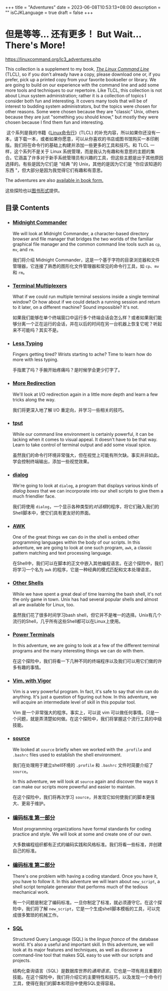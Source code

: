 +++
title = "Adventures"
date = 2023-06-08T10:53:13+08:00
description = ""
isCJKLanguage = true
draft = false
+++

# 但是等等... 还有更多！ But Wait... There's More!

https://linuxcommand.org/lc3_adventures.php

This collection is a supplement to my book, *[The Linux Command Line ](https://linuxcommand.org/tlcl.php)*(TLCL), so if you don't already have a copy, please download one or, if you prefer, pick up a printed copy from your favorite bookseller or library. We are going to build on our experience with the command line and add some more tools and techniques to our repertoire. Like TLCL, this collection is not about Linux system administration; rather it is a collection of topics I consider both fun and interesting. It covers many tools that will be of interest to budding system administrators, but the topics were chosen for other reasons. Some were chosen because they are "classic" Unix, others because they are just "something you should know," but mostly they were chosen because I find them fun and interesting.

​	这个系列是我的书籍《[Linux命令行](https://linuxcommand.org/tlcl.php)》(TLCL) 的补充内容，所以如果你还没有一本，请下载一本，或者如果你愿意，可以从你喜欢的书店或图书馆购买一本印刷版。我们将在命令行的基础上构建并添加一些更多的工具和技巧。和 TLCL 一样，这个系列不是关于 Linux 系统管理，而是我认为有趣和有意思的主题的集合。它涵盖了许多对于新手系统管理员有兴趣的工具，但这些主题是出于其他原因选择的。有些是因为它们是 "经典 "的 Unix，其他的是因为它们是 "你应该知道的东西 "，但大部分是因为我觉得它们有趣和有意思。

The adventures are also [available in book form.](https://linuxcommand.org/tlcl.php#AWTLCL)

这些探险也以[图书形式](https://linuxcommand.org/tlcl.php#AWTLCL)提供。

## 目录 Contents

- ### [Midnight Commander](https://linuxcommand.org/lc3_adv_mc.php)

  We will look at Midnight Commander, a character-based directory browser and file manager that bridges the two worlds of the familiar graphical file manager and the common command line tools such as `cp`, `mv`, and `rm`.

  我们将介绍 Midnight Commander，这是一个基于字符的目录浏览器和文件管理器，它连接了熟悉的图形化文件管理器和常见的命令行工具，如 `cp`、`mv` 和 `rm`。

- ### [Terminal Multiplexers](https://linuxcommand.org/lc3_adv_termmux.php)

  What if we could run multiple terminal sessions inside a single terminal window? Or how about if we could detach a running session and return to it later, on a different machine? Sound impossible? It's not.

  如果我们能够在单个终端窗口中运行多个终端会话会怎么样？或者如果我们能够分离一个正在运行的会话，并在以后的时间在另一台机器上恢复它呢？听起来不可能吗？其实不是。

- ### [Less Typing](https://linuxcommand.org/lc3_adv_lesstype.php)

  Fingers getting tired? Wrists starting to ache? Time to learn how do more with less typing.

  手指累了吗？手腕开始疼痛吗？是时候学会更少打字了。

- ### [More Redirection](https://linuxcommand.org/lc3_adv_redirection.php)

  We'll look at I/O redirection again in a little more depth and learn a few tricks along the way.

  我们将更深入地了解 I/O 重定向，并学习一些相关的技巧。

- ### [tput](https://linuxcommand.org/lc3_adv_tput.php)

  While our command line environment is certainly powerful, it can be lacking when it comes to visual appeal. It doesn't have to be that way. Learn to take control of terminal output and add some visual spice.

  虽然我们的命令行环境非常强大，但在视觉上可能有所欠缺。事实并非如此。学会控制终端输出，添加一些视觉效果。

- ### [dialog](https://linuxcommand.org/lc3_adv_dialog.php)

  We're going to look at `dialog`, a program that displays various kinds of *dialog boxes* that we can incorporate into our shell scripts to give them a much friendlier face.

  我们将使用 `dialog`，一个显示各种类型的*对话框*的程序，将它们融入我们的Shell脚本中，使它们具有更友好的界面。

- ### [AWK](https://linuxcommand.org/lc3_adv_awk.php)

  One of the great things we can do in the shell is embed other programming languages within the body of our scripts. In this adventure, we are going to look at one such program, `awk`, a classic pattern matching and text processing language.

  在Shell中，我们可以在脚本的正文中嵌入其他编程语言。在这个探险中，我们将学习一个名为 `awk` 的程序，它是一种经典的模式匹配和文本处理语言。

- ### [Other Shells](https://linuxcommand.org/lc3_adv_othershells.php)

  While we have spent a great deal of time learning the bash shell, it's not the only game in town. Unix has had several popular shells and almost all are available for Linux, too.

  虽然我们花了很多时间学习bash shell，但它并不是唯一的选择。Unix有几个流行的Shell，几乎所有这些Shell都可以在Linux上使用。

- ### [Power Terminals](https://linuxcommand.org/lc3_adv_powerterm.php)

  In this adventure, we are going to look at a few of the different terminal programs and the many interesting things we can do with them.

  在这个探险中，我们将看一下几种不同的终端程序以及我们可以用它们做的许多有趣的事情。

- ### [Vim, with Vigor](https://linuxcommand.org/lc3_adv_vimvigor.php)

  Vim is a very powerful program. In fact, it's safe to say that vim can do anything. It's just a question of figuring out how. In this adventure, we will acquire an intermediate level of skill in this popular tool.

  Vim 是一个非常强大的程序。事实上，可以说 vim 可以做任何事情。只是一个问题，就是弄清楚如何做。在这个探险中，我们将掌握这个流行工具的中级技能。

- ### [source](https://linuxcommand.org/lc3_adv_source.php)

  We looked at `source` briefly when we worked with the `.profile` and `.bashrc` files used to establish the shell environment.

  我们在处理用于建立shell环境的 `.profile` 和 `.bashrc` 文件时简要介绍了 `source`。

  In this adventure, we will look at `source` again and discover the ways it can make our scripts more powerful and easier to maintain.

  在这个探险中，我们将再次学习 `source`，并发现它如何使我们的脚本更强大、更易于维护。

- ### [编码标准 第一部分](https://linuxcommand.org/lc3_adv_standards.php)

  Most programming organizations have formal standards for coding practice and style. We will look at some and create one of our own.

  大多数编程组织都有正式的编码实践和风格标准。我们将看一些标准，并创建自己的标准。

- ### [编码标准 第二部分](https://linuxcommand.org/lc3_adv_new_script.php)

  There's one problem with having a coding standard. Once you have it, you have to follow it. In this adventure we will learn about `new_script`, a shell script template generator that performs much of the tedious mechanical work.

  有一个问题是制定了编码标准。一旦你制定了标准，就必须遵守它。在这个探险中，我们将了解 `new_script`，它是一个生成shell脚本模板的工具，可以完成很多繁琐的机械工作。

- ### [SQL](https://linuxcommand.org/lc3_adv_sql.php)

  Structured Query Language (SQL) is the *lingua franca* of the database world. It's also a useful and important skill. In this adventure, we will look at its major features and techniques, as well as discover a command-line tool that makes SQL easy to use with our scripts and projects.
  
  结构化查询语言（SQL）是数据库世界的*通用语言*。它也是一项有用且重要的技能。在这个探险中，我们将介绍它的主要特性和技巧，以及发现一个命令行工具，使得在我们的脚本和项目中使用SQL变得容易。